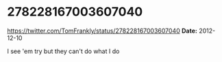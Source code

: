 # 278228167003607040
https://twitter.com/TomFrankly/status/278228167003607040
**Date:** 2012-12-10

I see 'em try but they can't do what I do
